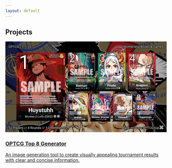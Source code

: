 ```yaml
---
layout: default
---
```


## Projects

<div class="project-cards">
  <a href="https://optcg.top" target="_blank" class="project-card">
    <div class="project-card-image">
      <img src="/assets/images/optcg.png" alt="OPTCG">
    </div>
    <div class="project-card-content">
      <h3>OPTCG Top 8 Generator</h3>
      <p>An image generation tool to create visually appealing tournament results with clear and concise information.</p>
    </div>
  </a>
</div>
